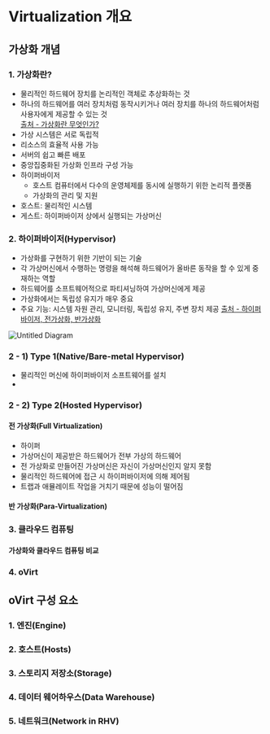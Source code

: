 # Virtualization 개요
## 가상화 개념
### 1. 가상화란?
- 물리적인 하드웨어 장치를 논리적인 객체로 추상화하는 것   
- 하나의 하드웨어를 여러 장치처럼 동작시키거나 여러 장치를 하나의 하드웨어처럼 사용자에게 제공할 수 있는 것   
[출처 - 가상화란 무엇인가?](https://kim-dragon.tistory.com/5)
- 가상 시스템은 서로 독립적
- 리소스의 효율적 사용 가능
- 서버의 쉽고 빠른 배포
- 중앙집중화된 가상화 인프라 구성 가능
- 하이퍼바이저
  - 호스트 컴퓨터에서 다수의 운영체제를 동시에 실행하기 위한 논리적 플랫폼
  - 가상화의 관리 및 지원
- 호스트: 물리적인 시스템
- 게스트: 하이퍼바이저 상에서 실행되는 가상머신

### 2. 하이퍼바이저(Hypervisor)
- 가상화를 구현하기 위한 기반이 되는 기술
- 각 가상머신에서 수행하는 명령을 해석해 하드웨어가 올바른 동작을 할 수 있게 중재하는 역할
- 하드웨어를 소프트웨어적으로 파티셔닝하여 가상머신에게 제공
- 가상화에서는 독립성 유지가 매우 중요   
- 주요 기능: 시스템 자원 관리, 모니터링, 독립성 유지, 주변 장치 제공
[출처 - 하이퍼바이저, 전가상화, 반가상화](https://itholic.github.io/hypervisor/)

![Untitled Diagram](https://user-images.githubusercontent.com/53208493/85394607-c6e0f500-b589-11ea-8555-90c3897e0dce.png)

### 2 - 1) Type 1(Native/Bare-metal Hypervisor)
- 물리적인 머신에 하이퍼바이저 소프트웨어를 설치
- 

### 2 - 2) Type 2(Hosted Hypervisor)


#### 전 가상화(Full Virtualization)
- 하이퍼
- 가상머신이 제공받은 하드웨어가 전부 가상의 하드웨어
- 전 가상화로 만들어진 가상머신은 자신이 가상머신인지 알지 못함
- 물리적인 하드웨어에 접근 시 하이퍼바이저에 의해 제어됨
- 트랩과 애뮬레이트 작업을 거치기 때문에 성능이 떨어짐

#### 반 가상화(Para-Virtualization)

### 3. 클라우드 컴퓨팅
#### 가상화와 클라우드 컴퓨팅 비교

### 4. oVirt


## oVirt 구성 요소
### 1. 엔진(Engine)
### 2. 호스트(Hosts)
### 3. 스토리지 저장소(Storage)
### 4. 데이터 웨어하우스(Data Warehouse)
### 5. 네트워크(Network in RHV)

